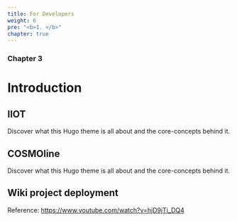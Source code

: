 ```yaml
---
title: For Developers
weight: 6
pre: "<b>1. </b>"
chapter: true
---
```


### Chapter 3

# Introduction 

## IIOT

Discover what this Hugo theme is all about and the core-concepts behind it.

## COSMOline

Discover what this Hugo theme is all about and the core-concepts behind it.


## Wiki project deployment

Reference: https://www.youtube.com/watch?v=hjD9jTi_DQ4
